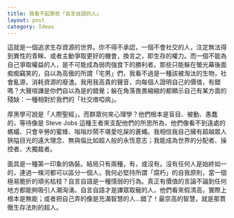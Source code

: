 ```yaml
---
title: 我看不起那些「自言自語的人」
layout: post
category: Ideas
---
```


這就是一個追求生存資源的世界。你不得不承認，一個不會社交的人，注定無法得到異性的青睞、或者主動爭取更好的機會，換言之，即生存的權力。而一個不能為自己爭取權益的人，是不可能成為弱肉強食下的勝利者。那些只能躲在螢光幕後面痴痴竊笑的，自以為高傲的所謂「宅男」們，我看不過是一種該被淘汰的生物，社會亂源，消耗資源的廢渣。我用我高貴的聲音，向每個人證明自己的價值，有錯嗎？大聲喧譁是你們自以為是的錯覺；躲在角落畏畏縮縮的都顯示自己有某方面的殘缺：一種相對於我們的「社交瘖啞病」。

厚黑學可說是「人際聖經」。而群眾何來心理學？他們根本是盲目、被動、愚蠢的，等待像是 Steve Jobs 這種王者來支配他們的所思所為，他們像看不到遠處的螞蟻、只會辛勞的蜜蜂、嗡嗡炒鬧不堪愛吃屎的蒼蠅。我相信我自己擁有超越眾人狹隘目光的遠大理念、無與倫比如超人般的永恆意志；我能成為世界的分配者、操控者、大獨裁者。

面具是一種第一印象的偽裝。結局只有兩種，有，或沒有。沒有任何人是始終如一的，連過一條河都可以區分一個人，我何必堅持所謂「腐朽」的自我原則，當一個極易脆折的頑劣枯枝？自言自語是一種懦弱的行為。真正有價值的言論不論到任何地方都能夠吸引人潮洶湧。自言自語才是譁眾取寵的人，他們看來假清高，實際上根本是無能；或者把自己弄的像是充滿智慧的人...錯了！最崇高的智慧，就是那貫徹生存法則的超人。
